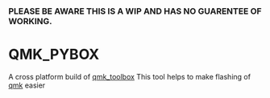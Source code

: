 ### PLEASE BE AWARE THIS IS A WIP AND HAS NO GUARENTEE OF WORKING.

# QMK_PYBOX

A cross platform build of [qmk_toolbox](https://github.com/qmk/qmk_toolbox/releases[])
This tool helps to make flashing of [qmk](https://github.com/qmk/qmk_firmware) easier
